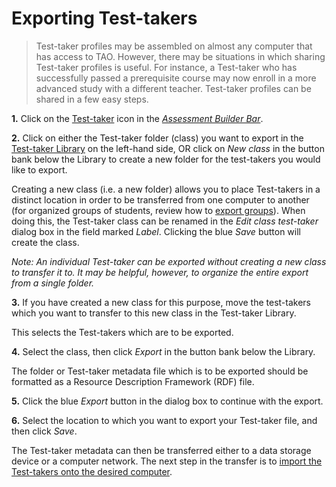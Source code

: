 <!--
created_at: 2016-12-15
authors:         
    - "Catherine Pease"
--> 

# Exporting Test-takers

>Test-taker profiles may be assembled on almost any computer that has access to TAO. However, there may be situations in which sharing Test-taker profiles is useful. For instance, a Test-taker who has successfully passed a prerequisite course may now enroll in a more advanced study with a different teacher. Test-taker profiles can be shared in a few easy steps.

**1.**  Click on the [Test-taker](../appendix/glossary.md#test-taker) icon in the *[Assessment Builder Bar](../appendix/glossary.md#assessment-builder-bar)*.

**2.**  Click on either the Test-taker folder (class) you want to export in the [Test-taker Library](../appendix/glossary.md#testtaker-library) on the left-hand side, OR click on *New class* in the button bank below the Library to create a new folder for the test-takers you would like to export.

Creating a new class (i.e. a new folder) allows you to place Test-takers in a distinct location in order to be transferred from one computer to another (for organized groups of students, review how to [export groups](../groups/exporting-groups.md)). When doing this, the Test-taker class can be renamed in the *Edit class test-taker* dialog box in the field marked *Label*. Clicking the blue *Save* button will create the class.

*Note: An individual Test-taker can be exported without creating a new class to transfer it to. It may be helpful, however, to organize the entire export from a single folder.*

**3.**  If you have created a new class for this purpose, move the test-takers which you want to transfer to this new class in the Test-taker Library.

This selects the Test-takers which are to be exported.

**4.**  Select the class, then click *Export* in the button bank below the Library.

The folder or Test-taker metadata file which is to be exported should be formatted as a Resource Description Framework (RDF) file. 

<!-- Missing Screenshot: Exporting Test-takers -->

**5.**  Click the blue *Export* button in the dialog box to continue with the export.

**6.**  Select the location to which you want to export your Test-taker file, and then click *Save*.

The Test-taker metadata can then be transferred either to a data storage device or a computer network. The next step in the transfer is to [import the Test-takers onto the desired computer](../test-takers/importing-test-takers.md).